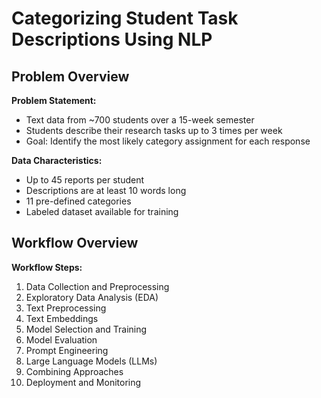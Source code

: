 
# Categorizing Student Task Descriptions Using NLP

## Problem Overview
**Problem Statement:**
- Text data from ~700 students over a 15-week semester
- Students describe their research tasks up to 3 times per week
- Goal: Identify the most likely category assignment for each response

**Data Characteristics:**
- Up to 45 reports per student
- Descriptions are at least 10 words long
- 11 pre-defined categories
- Labeled dataset available for training

## Workflow Overview
**Workflow Steps:**
1. Data Collection and Preprocessing
2. Exploratory Data Analysis (EDA)
3. Text Preprocessing
4. Text Embeddings
5. Model Selection and Training
6. Model Evaluation
7. Prompt Engineering
8. Large Language Models (LLMs)
9. Combining Approaches
10. Deployment and Monitoring
